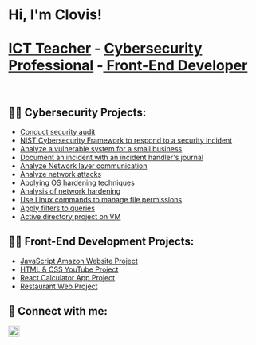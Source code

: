 <h1>Hi, I'm Clovis! <br/><br><a href="https://github.com/nkemclovis">ICT Teacher</a> - <a href="https://www.linkedin.com/nkemclovis/"> Cybersecurity Professional</a> -<a href="https://www.youtube.com/c/joshmadakor">  Front-End Developer</a></h1>
<br>
<h2>👨‍💻 Cybersecurity Projects:</h2>

- [Conduct security audit](https://github.com/nkemclovis/SecurityAudit)
- [NIST Cybersecurity Framework to respond to a security incident](https://github.com/nkemclovis/NISTFramework)
- [Analyze a vulnerable system for a small business](https://github.com/nkemclovis/AnalyseVulnerability)
- [Document an incident with an incident handler's journal](https://github.com/nkemclovis/IncidentResponseJournal)
- [Analyze Network layer communication](https://github.com/nkemclovis/NetworkAnalysis)
- [Analyze network attacks]( https://github.com/nkemclovis/AnalyzeNetworkAttack)
- [Applying OS hardening techniques](https://github.com/nkemclovis/OShardening)
- [Analysis of network hardening](https://github.com/nkemclovis/Networkhardening)
- [Use Linux commands to manage file permissions](https://github.com/nkemclovis/LinuxFilePermission)
- [Apply filters to queries](https://github.com/nkemclovis/SQL)
- [Active directory project on VM](https://github.com/nkemclovis/ActiveDirectory)
  

<h2>👨‍💻 Front-End Development Projects:</h2>

- [JavaScript Amazon Website Project](https://eyongaiden.github.io/amz_project/)
- [HTML & CSS YouTube Project](https://eyongaiden.github.io/static)
- [React Calculator App Project](https://eyongaiden.github.io/calculator/)
- [Restaurant Web Project ](https://eyongaiden.github.io/restau_project/)



  
  





<h2> 🤳 Connect with me:</h2>

[<img align="left" alt="nkemclovis | LinkedIn" width="22px" src="https://cdn.jsdelivr.net/npm/simple-icons@v3/icons/linkedin.svg" />][linkedin]




[linkedin]: https://www.linkedin.com/in/nkemclovis/


